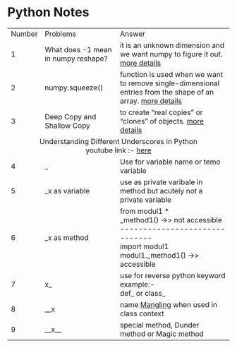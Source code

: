 <h1>Python Notes</h1>

<table id="customers">
  <tr>
    <td>Number</td>
    <td>Problems</td>
    <td>Answer</td>
  </tr>
  
  <tr>
    <td>1</td>
    <td>What does -1 mean in numpy reshape?</td>
    <td>
      it is an unknown dimension and we want numpy to figure it out.
      <a href="https://stackoverflow.com/questions/18691084/what-does-1-mean-in-numpy-reshape">more details</a>
    </td>
  </tr>
  
  <tr>
    <td>2</td>
    <td>numpy.squeeze()</td>
    <td>
      function is used when we want to remove single-dimensional entries from the shape of an array.
      <a href="https://www.geeksforgeeks.org/numpy-squeeze-in-python/">more details</a>
    </td>
  </tr>
  
  <tr>
    <td>3</td>
    <td>Deep Copy and Shallow Copy</td>
    <td>
      to create “real copies” or “clones” of objects.
      <a href="https://www.geeksforgeeks.org/copy-python-deep-copy-shallow-copy/">more details</a>
    </td>
  </tr>
  
  <tr align="center">
    <td colspan="3">
      Understanding Different Underscores in Python <br>
      youtube link :- 
      <a href="https://www.youtube.com/watch?v=M8-aCSeYzkc">here</a>
    </td>
  </tr>
  
  <tr>
    <td>4</td>
    <td>_</td>
    <td>
      Use for variable name or temo variable
    </td>
  </tr>
  
  <tr>
    <td>5</td>
    <td>_x as variable</td>
    <td>
      use as private varibale in method but acutely not a private variable
    </td>
  </tr>
  
  <tr>
    <td>6</td>
    <td>_x as method</td>
    <td>
      from modul1 *<br>
      _method1()  ->> not accessible <br>
      ------------------------------<br>
      import modul1 <br>
      modul1._method1()  ->> accessible
    </td>
  </tr>
  
  <tr>
    <td>7</td>
    <td>x_</td>
    <td>
      use for reverse python keyword <br>
      example:-<br>
      def_ or class_ 
    </td>
  </tr>
  
  <tr>
    <td>8</td>
    <td>__x</td>
    <td>
      name <a href="https://www.geeksforgeeks.org/copy-python-deep-copy-shallow-copy/">Mangling</a> when used in class context
    </td>
  </tr>
  
  <tr>
    <td>9</td>
    <td>__x__</td>
    <td>
      special method, Dunder method or Magic method
    </td>
  </tr>
  
</table>

